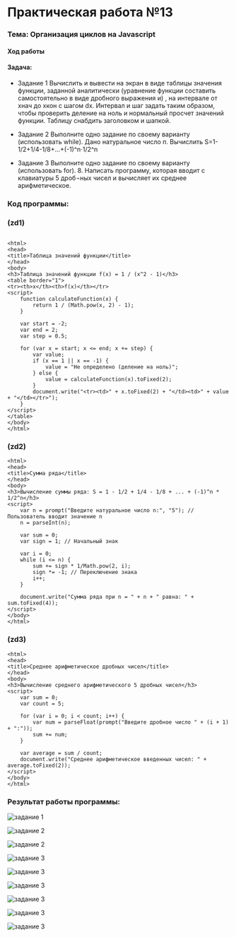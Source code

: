 # Практическая работа №13 #

### Тема: Организация циклов на Javascript

#### Ход работы

#### Задача:

+	Задание 1
Вычислить и вывести на экран в виде таблицы значения функции, заданной аналитически (уравнение функции составить самостоятельно в виде дробного выражения и) , на интервале от хнач до хкон с шагом dx. Интервал и шаг задать таким образом, чтобы проверить деление на ноль и нормальный просчет значений функции. Таблицу снабдить заголовком и шапкой.

+	Задание 2 Выполните одно задание по своему варианту (использовать while). 	Дано натуральное число п. Вычислить S=1-1/2+1/4-1/8+...+(-1)^n⋅1/2^n 
+	Задание 3 Выполните одно задание по своему варианту (использовать for). 8.	Написать программу, которая вводит с клавиатуры 5 дроб¬ных чисел и вычисляет их среднее арифметическое.  



### Код программы:

### (zd1)

```

<html>
<head>
<title>Таблица значений функции</title>
</head>
<body>
<h3>Таблица значений функции f(x) = 1 / (x^2 - 1)</h3>
<table border="1">
<tr><th>x</th><th>f(x)</th></tr>
<script>
    function calculateFunction(x) {
        return 1 / (Math.pow(x, 2) - 1);
    }

    var start = -2;
    var end = 2;
    var step = 0.5;

    for (var x = start; x <= end; x += step) {
        var value;
        if (x == 1 || x == -1) {
            value = "Не определено (деление на ноль)";
        } else {
            value = calculateFunction(x).toFixed(2);
        }
        document.write("<tr><td>" + x.toFixed(2) + "</td><td>" + value + "</td></tr>");
    }
</script>
</table>
</body>
</html>
```


### (zd2)

```
<html>
<head>
<title>Сумма ряда</title>
</head>
<body>
<h3>Вычисление суммы ряда: S = 1 - 1/2 + 1/4 - 1/8 + ... + (-1)^n * 1/2^n</h3>
<script>
    var n = prompt("Введите натуральное число n:", "5"); // Пользователь вводит значение n
    n = parseInt(n);
    
    var sum = 0;
    var sign = 1; // Начальный знак

    var i = 0;
    while (i <= n) {
        sum += sign * 1/Math.pow(2, i);
        sign *= -1; // Переключение знака
        i++;
    }

    document.write("Сумма ряда при n = " + n + " равна: " + sum.toFixed(4));
</script>
</body>
</html>

```


### (zd3)

```
<html>
<head>
<title>Среднее арифметическое дробных чисел</title>
</head>
<body>
<h3>Вычисление среднего арифметического 5 дробных чисел</h3>
<script>
    var sum = 0;
    var count = 5;

    for (var i = 0; i < count; i++) {
        var num = parseFloat(prompt("Введите дробное число " + (i + 1) + ":"));
        sum += num;
    }

    var average = sum / count;
    document.write("Среднее арифметическое введенных чисел: " + average.toFixed(2));
</script>
</body>
</html>

```

### Результат работы программы: 

![задание 1](https://github.com/evilibronteee/HTML/blob/main/PR13/1.png?raw=true)

![задание 2](https://github.com/evilibronteee/HTML/blob/main/PR13/2.png?raw=true)

![задание 2](https://github.com/evilibronteee/HTML/blob/main/PR13/3.png?raw=true)



![задание 3](https://github.com/evilibronteee/HTML/blob/main/PR13/4.png?raw=true)

![задание 3](https://github.com/evilibronteee/HTML/blob/main/PR13/5.png?raw=true)

![задание 3](https://github.com/evilibronteee/HTML/blob/main/PR13/6.png?raw=true)

![задание 3](https://github.com/evilibronteee/HTML/blob/main/PR13/7.png?raw=true)

![задание 3](https://github.com/evilibronteee/HTML/blob/main/PR13/8.png?raw=true)

![задание 3](https://github.com/evilibronteee/HTML/blob/main/PR13/9.png?raw=true)